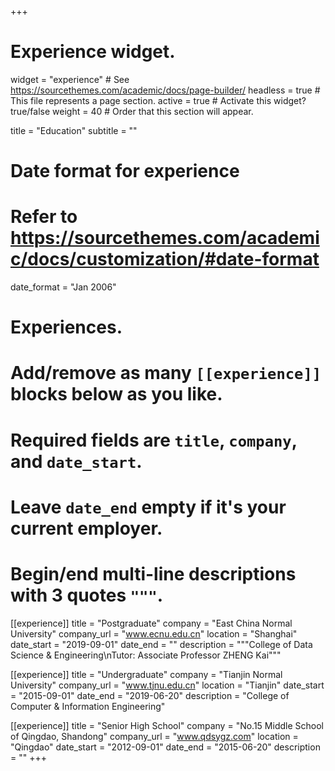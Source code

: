 +++
# Experience widget.
widget = "experience"  # See https://sourcethemes.com/academic/docs/page-builder/
headless = true  # This file represents a page section.
active = true  # Activate this widget? true/false
weight = 40  # Order that this section will appear.

title = "Education"
subtitle = ""

# Date format for experience
#   Refer to https://sourcethemes.com/academic/docs/customization/#date-format
date_format = "Jan 2006"

# Experiences.
#   Add/remove as many `[[experience]]` blocks below as you like.
#   Required fields are `title`, `company`, and `date_start`.
#   Leave `date_end` empty if it's your current employer.
#   Begin/end multi-line descriptions with 3 quotes `"""`.
[[experience]]
  title = "Postgraduate"
  company = "East China Normal University"
  company_url = "www.ecnu.edu.cn"
  location = "Shanghai"
  date_start = "2019-09-01"
  date_end = ""
  description = """College of Data Science & Engineering\nTutor: Associate Professor ZHENG Kai"""

[[experience]]
  title = "Undergraduate"
  company = "Tianjin Normal University"
  company_url = "www.tjnu.edu.cn"
  location = "Tianjin"
  date_start = "2015-09-01"
  date_end = "2019-06-20"
  description = "College of Computer & Information Engineering"

[[experience]]
  title = "Senior High School"
  company = "No.15 Middle School of Qingdao, Shandong"
  company_url = "www.qdsygz.com"
  location = "Qingdao"
  date_start = "2012-09-01"
  date_end = "2015-06-20"
  description = ""
+++

